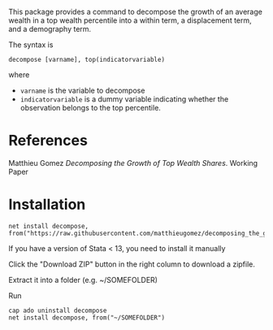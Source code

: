This package provides a command to decompose the growth of an average wealth in a top wealth percentile into a within term, a displacement term, and a demography term.

The syntax is
```
decompose [varname], top(indicatorvariable)
```
where 
- `varname` is the variable to decompose
- `indicatorvariable` is a dummy variable indicating whether the observation belongs to the top percentile.


# References

Matthieu Gomez *Decomposing the Growth of Top Wealth Shares*. Working Paper

# Installation

```
net install decompose, from("https://raw.githubusercontent.com/matthieugomez/decomposing_the_growth_of_top_wealth_shares/master/")
```
If you have a version of Stata < 13, you need to install it manually

Click the "Download ZIP" button in the right column to download a zipfile.

Extract it into a folder (e.g. ~/SOMEFOLDER)

Run
```
cap ado uninstall decompose
net install decompose, from("~/SOMEFOLDER")
```
